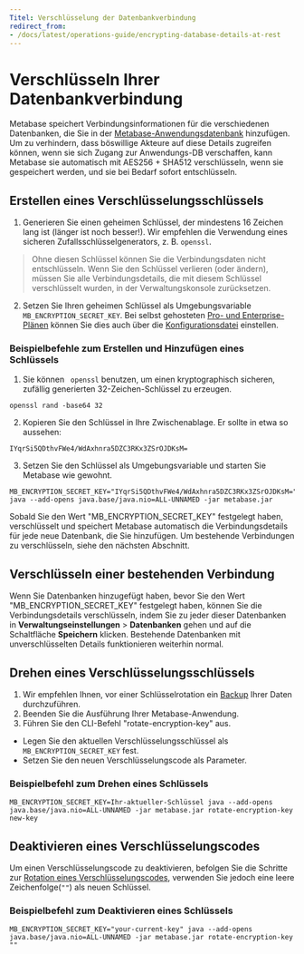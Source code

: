 ```yaml
---
Titel: Verschlüsselung der Datenbankverbindung
redirect_from:
- /docs/latest/operations-guide/encrypting-database-details-at-rest
---
```



# Verschlüsseln Ihrer Datenbankverbindung


Metabase speichert Verbindungsinformationen für die verschiedenen Datenbanken, die Sie in der [Metabase-Anwendungsdatenbank](https://www.metabase.com/glossary/application-database) hinzufügen. Um zu verhindern, dass böswillige Akteure auf diese Details zugreifen können, wenn sie sich Zugang zur Anwendungs-DB verschaffen, kann Metabase sie automatisch mit AES256 + SHA512 verschlüsseln, wenn sie gespeichert werden, und sie bei Bedarf sofort entschlüsseln.


## Erstellen eines Verschlüsselungsschlüssels


1. Generieren Sie einen geheimen Schlüssel, der mindestens 16 Zeichen lang ist (länger ist noch besser!). Wir empfehlen die Verwendung eines sicheren Zufallsschlüsselgenerators, z. B. `openssl`.
> Ohne diesen Schlüssel können Sie die Verbindungsdaten nicht entschlüsseln. Wenn Sie den Schlüssel verlieren (oder ändern), müssen Sie alle Verbindungsdetails, die mit diesem Schlüssel verschlüsselt wurden, in der Verwaltungskonsole zurücksetzen.
2. Setzen Sie Ihren geheimen Schlüssel als Umgebungsvariable `MB_ENCRYPTION_SECRET_KEY`. Bei selbst gehosteten [Pro- und Enterprise-Plänen](https://www.metabase.com/pricing/) können Sie dies auch über die [Konfigurationsdatei](../configuring-metabase/config-file.md) einstellen.


### Beispielbefehle zum Erstellen und Hinzufügen eines Schlüssels


1. Sie können ` openssl` benutzen, um einen kryptographisch sicheren, zufällig generierten 32-Zeichen-Schlüssel zu erzeugen.
```
openssl rand -base64 32
```
2. Kopieren Sie den Schlüssel in Ihre Zwischenablage. Er sollte in etwa so aussehen:
```
IYqrSi5QDthvFWe4/WdAxhnra5DZC3RKx3ZSrOJDKsM=
```
3. Setzen Sie den Schlüssel als Umgebungsvariable und starten Sie Metabase wie gewohnt.
```
MB_ENCRYPTION_SECRET_KEY="IYqrSi5QDthvFWe4/WdAxhnra5DZC3RKx3ZSrOJDKsM=" java --add-opens java.base/java.nio=ALL-UNNAMED -jar metabase.jar
```


Sobald Sie den Wert "MB_ENCRYPTION_SECRET_KEY" festgelegt haben, verschlüsselt und speichert Metabase automatisch die Verbindungsdetails für jede neue Datenbank, die Sie hinzufügen. Um bestehende Verbindungen zu verschlüsseln, siehe den nächsten Abschnitt.


## Verschlüsseln einer bestehenden Verbindung


Wenn Sie Datenbanken hinzugefügt haben, bevor Sie den Wert "MB_ENCRYPTION_SECRET_KEY" festgelegt haben, können Sie die Verbindungsdetails verschlüsseln, indem Sie zu jeder dieser Datenbanken in **Verwaltungseinstellungen** > **Datenbanken** gehen und auf die Schaltfläche **Speichern** klicken. Bestehende Datenbanken mit unverschlüsselten Details funktionieren weiterhin normal.


## Drehen eines Verschlüsselungsschlüssels


1. Wir empfehlen Ihnen, vor einer Schlüsselrotation ein [Backup](../installation-and-operation/backing-up-metabase-application-data.md) Ihrer Daten durchzuführen.
2. Beenden Sie die Ausführung Ihrer Metabase-Anwendung.
3. Führen Sie den CLI-Befehl "rotate-encryption-key" aus.
- Legen Sie den aktuellen Verschlüsselungsschlüssel als ` MB_ENCRYPTION_SECRET_KEY` fest.
- Setzen Sie den neuen Verschlüsselungscode als Parameter.


### Beispielbefehl zum Drehen eines Schlüssels


```
MB_ENCRYPTION_SECRET_KEY=Ihr-aktueller-Schlüssel java --add-opens java.base/java.nio=ALL-UNNAMED -jar metabase.jar rotate-encryption-key new-key
```


## Deaktivieren eines Verschlüsselungscodes


Um einen Verschlüsselungscode zu deaktivieren, befolgen Sie die Schritte zur [Rotation eines Verschlüsselungscodes](#rotating-an-encryption-key), verwenden Sie jedoch eine leere Zeichenfolge(`""`) als neuen Schlüssel.


### Beispielbefehl zum Deaktivieren eines Schlüssels


```
MB_ENCRYPTION_SECRET_KEY="your-current-key" java --add-opens java.base/java.nio=ALL-UNNAMED -jar metabase.jar rotate-encryption-key ""
